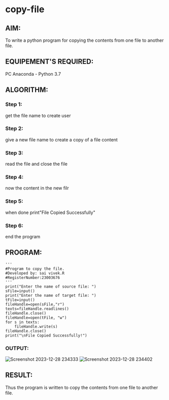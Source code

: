 # copy-file
## AIM:
To write a python program for copying the contents from one file to another file.
## EQUIPEMENT'S REQUIRED: 
PC
Anaconda - Python 3.7
## ALGORITHM: 
### Step 1:
get the file name to create user

### Step 2: 
give a new file name to create a copy of a file content

 
### Step 3:
read the file and close the file


### Step 4: 
now the content in the new filr


### Step 5: 
when done print"File Copied Successfully"


### Step 6: 
end the program


## PROGRAM:
```
'''
#Program to copy the file.
#Developed by: sai vivek.R
#RegisterNumber:23003676
'''
print("Enter the name of source file: ")
sFile=input()
print("Enter the name of target file: ")
tFile=input()
fileHandle=open(sFile,"r")
texts=fileHandle.readlines()
fileHandle.close()
fileHandle=open(tFile, "w")
for s in texts:
    fileHandle.write(s)
fileHandle.close()
print("\nFile Copied Successfully!")
```
### OUTPUT:
![Screenshot 2023-12-28 234333](https://github.com/RAGALASAIVIVEK/copy-file/assets/144979718/c8329def-090b-4afc-b32a-21672dec7f60)
![Screenshot 2023-12-28 234402](https://github.com/RAGALASAIVIVEK/copy-file/assets/144979718/ca7f6960-642c-4165-8281-c9eef4411748)




## RESULT:
Thus the program is written to copy the contents from one file to another file.
